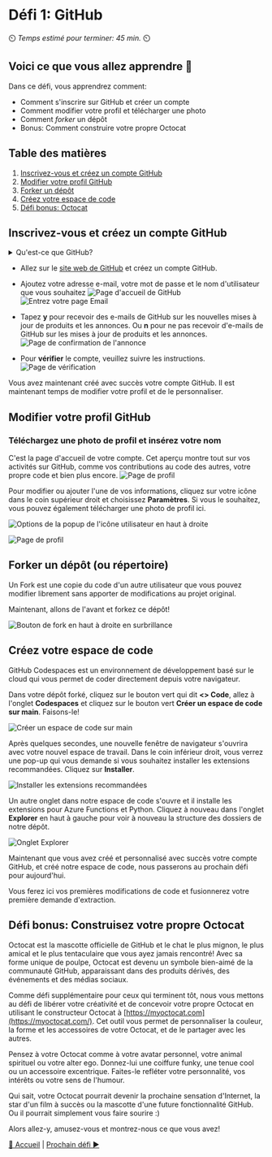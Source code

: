 # Défi 1: GitHub

⏲️ _Temps estimé pour terminer: 45 min._ ⏲️

## Voici ce que vous allez apprendre 🎯

Dans ce défi, vous apprendrez comment:

- Comment s'inscrire sur GitHub et créer un compte
- Comment modifier votre profil et télécharger une photo
- Comment *forker* un dépôt
- Bonus: Comment construire votre propre Octocat

## Table des matières

1. [Inscrivez-vous et créez un compte GitHub](#inscrivez-vous-et-creez-un-compte-github)
2. [Modifier votre profil GitHub](#modifier-votre-profil-github)
3. [Forker un dépôt](#forker-un-depot)
4. [Créez votre espace de code](#creez-votre-espace-de-code)
5. [Défi bonus: Octocat](#defi-bonus-construisez-votre-propre-octocat)

## Inscrivez-vous et créez un compte GitHub

<details>
<summary>Qu'est-ce que GitHub?</summary>

GitHub est en réalité deux choses: **Git** et **Hub**.

**Git** est un logiciel de contrôle de version. Il permet aux développeurs de travailler sur un projet spécifique en même temps en suivant les modifications. Si quelque chose ne va pas, vous pouvez facilement annuler les modifications avec Git.

**Hub** n'est rien de spécial en soi, mais il représente le "réseau social" des développeurs construit sur Git. Bien que GitHub ne possède pas le logiciel Git, il a créé une plateforme qui facilite l'accès et la collaboration avec Git. La caractéristique révolutionnaire de GitHub est qu'il rend super facile de partager/montrer votre code avec le monde ou simplement de le stocker. Vous n'avez plus à vous soucier de l'endroit où vous stockez votre code. Les entreprises ont des comptes GitHub pour la même raison. GitHub fournit un moyen facile de stocker votre code en ligne avec un contrôle de version intégré.

</details>

- Allez sur le [site web de GitHub](https://github.com/) et créez un compte GitHub.
- Ajoutez votre adresse e-mail, votre mot de passe et le nom d'utilisateur que vous souhaitez
  ![Page d'accueil de GitHub](./images/light/GithubSignUp.png)
  ![Entrez votre page Email](./images/light/EnterEmail.png)
- Tapez **y** pour recevoir des e-mails de GitHub sur les nouvelles mises à jour de produits et les annonces. Ou **n** pour ne pas recevoir d'e-mails de GitHub sur les mises à jour de produits et les annonces.
  ![Page de confirmation de l'annonce](./images/light/NoAnnouncements.png)

- Pour **vérifier** le compte, veuillez suivre les instructions.
  ![Page de vérification](./images/light/Verification.png)

Vous avez maintenant créé avec succès votre compte GitHub. Il est maintenant temps de modifier votre profil et de le personnaliser.

## Modifier votre profil GitHub

### Téléchargez une photo de profil et insérez votre nom

C'est la page d'accueil de votre compte. Cet aperçu montre tout sur vos activités sur GitHub, comme vos contributions au code des autres, votre propre code et bien plus encore.
![Page de profil](./images/light/AccountFrontpage.png)

Pour modifier ou ajouter l'une de vos informations, cliquez sur votre icône dans le coin supérieur droit et choisissez **Paramètres**. Si vous le souhaitez, vous pouvez également télécharger une photo de profil ici.

![Options de la popup de l'icône utilisateur en haut à droite](./images/light/Settings.png)

![Page de profil](./images/light/EditProfile.gif)

## Forker un dépôt (ou répertoire)

Un Fork est une copie du code d'un autre utilisateur que vous pouvez modifier librement sans apporter de modifications au projet original.

Maintenant, allons de l'avant et forkez ce dépôt!

![Bouton de fork en haut à droite en surbrillance](./images/light/ForkTheRepository.png)

## Créez votre espace de code

GitHub Codespaces est un environnement de développement basé sur le cloud qui vous permet de coder directement depuis votre navigateur.

Dans votre dépôt forké, cliquez sur le bouton vert qui dit **<> Code**, allez à l'onglet **Codespaces** et cliquez sur le bouton vert **Créer un espace de code sur main**. Faisons-le!

![Créer un espace de code sur main](./images/light/CreateCodespace.png)

Après quelques secondes, une nouvelle fenêtre de navigateur s'ouvrira avec votre nouvel espace de travail. Dans le coin inférieur droit, vous verrez une pop-up qui vous demande si vous souhaitez installer les extensions recommandées. Cliquez sur **Installer**.

![Installer les extensions recommandées](./images/light/InstallRecommendedExtensions.png)

Un autre onglet dans notre espace de code s'ouvre et il installe les extensions pour Azure Functions et Python. Cliquez à nouveau dans l'onglet **Explorer** en haut à gauche pour voir à nouveau la structure des dossiers de notre dépôt.

![Onglet Explorer](./images/light/ExplorerTab.png)

Maintenant que vous avez créé et personnalisé avec succès votre compte GitHub, et créé notre espace de code, nous passerons au prochain défi pour aujourd'hui.

Vous ferez ici vos premières modifications de code et fusionnerez votre première demande d'extraction.

## Défi bonus: Construisez votre propre Octocat

Octocat est la mascotte officielle de GitHub et le chat le plus mignon, le plus amical et le plus tentaculaire que vous ayez jamais rencontré! Avec sa forme unique de poulpe, Octocat est devenu un symbole bien-aimé de la communauté GitHub, apparaissant dans des produits dérivés, des événements et des médias sociaux.

Comme défi supplémentaire pour ceux qui terminent tôt, nous vous mettons au défi de libérer votre créativité et de concevoir votre propre Octocat en utilisant le constructeur Octocat à [https://myoctocat.com](https://myoctocat.com/). Cet outil vous permet de personnaliser la couleur, la forme et les accessoires de votre Octocat, et de le partager avec les autres.

Pensez à votre Octocat comme à votre avatar personnel, votre animal spirituel ou votre alter ego. Donnez-lui une coiffure funky, une tenue cool ou un accessoire excentrique. Faites-le refléter votre personnalité, vos intérêts ou votre sens de l'humour.

Qui sait, votre Octocat pourrait devenir la prochaine sensation d'Internet, la star d'un film à succès ou la mascotte d'une future fonctionnalité GitHub. Ou il pourrait simplement vous faire sourire :)

Alors allez-y, amusez-vous et montrez-nous ce que vous avez!

[🔼 Accueil](../../../README_FR.md) | [Prochain défi ▶](../ApplicationPart1/README_FR.md)
